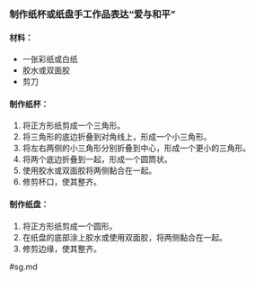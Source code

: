 ### 制作纸杯或纸盘手工作品表达“爱与和平”

#### 材料：
- 一张彩纸或白纸
- 胶水或双面胶
- 剪刀

#### 制作纸杯：

1. 将正方形纸剪成一个三角形。
2. 将三角形的底边折叠到对角线上，形成一个小三角形。
3. 将左右两侧的小三角形分别折叠到中心，形成一个更小的三角形。
4. 将两个底边折叠到一起，形成一个圆筒状。
5. 使用胶水或双面胶将两侧黏合在一起。
6. 修剪杯口，使其整齐。

#### 制作纸盘：

1. 将正方形纸剪成一个圆形。
2. 在纸盘的底部涂上胶水或使用双面胶，将两侧黏合在一起。
3. 修剪边缘，使其整齐。

 #sg.md
